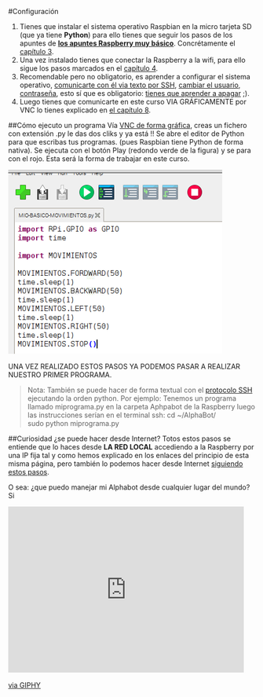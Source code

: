 #Configuración

1. Tienes que instalar el sistema operativo Raspbian en la micro tarjeta SD (que ya tiene **Python**) para ello tienes que seguir los pasos de los apuntes de [**los apuntes Raspberry muy básico**](https://catedu.gitbooks.io/raspberry-muy-basico/content/). Concrétamente el [capítulo 3](https://catedu.gitbooks.io/raspberry-muy-basico/content/3-raspbian.html).
1. Una vez instalado tienes que conectar la Raspberry a la wifi, para ello sigue los pasos marcados en el [capítulo 4](https://catedu.gitbooks.io/raspberry-muy-basico/content/4-primera-comunicacion.html).
1. Recomendable pero no obligatorio, es aprender a configurar el sistema operativo, [comunicarte con él via texto por SSH](https://catedu.gitbooks.io/raspberry-muy-basico/content/5-ssh.html), [cambiar el usuario, contraseña](https://catedu.gitbooks.io/raspberry-muy-basico/content/6-cambiar-usuario-y-contrasena.html), esto sí que es obligatorio: [tienes que aprender a apagar](https://catedu.gitbooks.io/raspberry-muy-basico/content/7-apagar.html) ;).
1. Luego tienes que comunicarte en este curso VIA GRÁFICAMENTE por VNC lo tienes explicado en [el capítulo 8](https://catedu.gitbooks.io/raspberry-muy-basico/content/8-vnc.html).

##Cómo ejecuto un programa
Vía [VNC de forma gráfica](https://catedu.gitbooks.io/raspberry-muy-basico/content/8-vnc.html), creas un fichero con extensión .py le das dos cliks y ya está !! Se abre el editor de Python para que escribas tus programas. (pues Raspbian tiene Python de forma nativa). Se ejecuta con el botón Play (redondo verde de la figura) y se para con el rojo. Esta será la forma de trabajar en este curso.

![](/assets/play)

UNA VEZ REALIZADO ESTOS PASOS YA PODEMOS PASAR A REALIZAR NUESTRO PRIMER PROGRAMA.

>Nota: También se puede hacer de forma textual con el [protocolo SSH](https://catedu.gitbooks.io/raspberry-muy-basico/content/5-ssh.html) ejecutando la orden  python. 
>Por ejemplo: Tenemos un programa llamado miprograma.py en la carpeta Aphpabot de la Raspberry luego las instrucciones serían en el terminal ssh:
>cd ~/AlphaBot/  
>sudo python miprograma.py 

##Curiosidad ¿se puede hacer desde Internet?
Totos estos pasos se entiende que lo haces desde **LA RED LOCAL** accediendo a la Raspberry por una IP fija tal y como hemos explicado en los enlaces del principio de esta misma página, pero también lo podemos hacer desde Internet [siguiendo estos pasos](https://catedu.gitbooks.io/raspberry-muy-basico/content/11-conectando-desde-internet.html).

O sea: ¿que puedo manejar mi Alphabot desde cualquier lugar del mundo? Si

<iframe src="https://giphy.com/embed/3o7TKME5YAAn6LKQjm" width="480" height="338" frameBorder="0" class="giphy-embed" allowFullScreen></iframe><p><a href="https://giphy.com/gifs/southparkgifs-3o7TKME5YAAn6LKQjm">via GIPHY</a></p>

